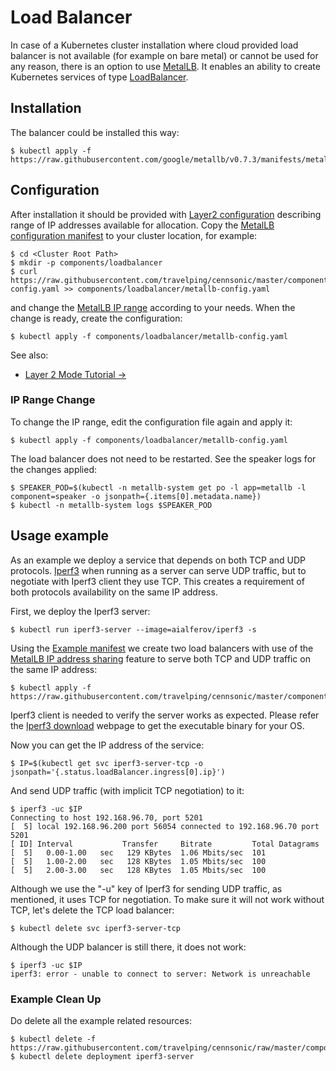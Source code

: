# Load Balancer

In case of a Kubernetes cluster installation where cloud provided load balancer
is not available (for example on bare metal) or cannot be used for any reason,
there is an option to use [MetalLB]. It enables an ability to create Kubernetes
services of type [LoadBalancer].

## Installation

The balancer could be installed this way:

```
$ kubectl apply -f https://raw.githubusercontent.com/google/metallb/v0.7.3/manifests/metallb.yaml
```

## Configuration

After installation it should be provided with [Layer2 configuration] describing
range of IP addresses available for allocation. Copy the [MetalLB configuration
manifest] to your cluster location, for example:

```
$ cd <Cluster Root Path>
$ mkdir -p components/loadbalancer
$ curl https://raw.githubusercontent.com/travelping/cennsonic/master/components/loadbalancer/metallb-config.yaml >> components/loadbalancer/metallb-config.yaml
```

and change the [MetalLB IP range] according to your needs. When the change
is ready, create the configuration:

```
$ kubectl apply -f components/loadbalancer/metallb-config.yaml
```

See also:

* [Layer 2 Mode Tutorial →]

### IP Range Change

To change the IP range, edit the configuration file again and apply it:

```
$ kubectl apply -f components/loadbalancer/metallb-config.yaml
```

The load balancer does not need to be restarted. See the speaker logs for the
changes applied:

```
$ SPEAKER_POD=$(kubectl -n metallb-system get po -l app=metallb -l component=speaker -o jsonpath={.items[0].metadata.name})
$ kubectl -n metallb-system logs $SPEAKER_POD
```

## Usage example

As an example we deploy a service that depends on both TCP and UDP protocols.
[Iperf3] when running as a server can serve UDP traffic, but to negotiate with
Iperf3 client they use TCP. This creates a requirement of both protocols
availability on the same IP address.

First, we deploy the Iperf3 server:

```
$ kubectl run iperf3-server --image=aialferov/iperf3 -s
```

Using the [Example manifest] we create two load balancers with use of the
[MetalLB IP address sharing] feature to serve both TCP and UDP traffic on the
same IP address:

```
$ kubectl apply -f https://raw.githubusercontent.com/travelping/cennsonic/master/components/loadbalancer/example.yaml
```

Iperf3 client is needed to verify the server works as expected. Please refer the
[Iperf3 download] webpage to get the executable binary for your OS.

Now you can get the IP address of the service:

```
$ IP=$(kubectl get svc iperf3-server-tcp -o jsonpath='{.status.loadBalancer.ingress[0].ip}')
```

And send UDP traffic (with implicit TCP negotiation) to it:

```
$ iperf3 -uc $IP
Connecting to host 192.168.96.70, port 5201
[  5] local 192.168.96.200 port 56054 connected to 192.168.96.70 port 5201
[ ID] Interval           Transfer     Bitrate         Total Datagrams
[  5]   0.00-1.00   sec   129 KBytes  1.06 Mbits/sec  101
[  5]   1.00-2.00   sec   128 KBytes  1.05 Mbits/sec  100
[  5]   2.00-3.00   sec   128 KBytes  1.05 Mbits/sec  100
```

Although we use the "-u" key of Iperf3 for sending UDP traffic, as mentioned, it
uses TCP for negotiation. To make sure it will not work without TCP, let's
delete the TCP load balancer:

```
$ kubectl delete svc iperf3-server-tcp
```

Although the UDP balancer is still there, it does not work:

```
$ iperf3 -uc $IP
iperf3: error - unable to connect to server: Network is unreachable
```

### Example Clean Up

Do delete all the example related resources:

```
$ kubectl delete -f https://raw.githubusercontent.com/travelping/cennsonic/raw/master/components/loadbalancer/example.yaml
$ kubectl delete deployment iperf3-server
```

<!-- Links -->

[Iperf3]: https://iperf.fr
[MetalLB]: https://metallb.universe.tf
[LoadBalancer]: https://kubernetes.io/docs/concepts/services-networking/service/#loadbalancer
[Iperf3 download]: https://iperf.fr/iperf-download.php
[Example manifest]: ../../components/loadbalancer/example.yaml
[MetalLB IP range]: ../../components/loadbalancer/metallb-config.yaml#L12
[Layer2 configuration]: https://metallb.universe.tf/configuration/#layer-2-configuration
[MetalLB IP address sharing]: https://metallb.universe.tf/usage/#ip-address-sharing
[MetalLB configuration manifest]: ../../components/loadbalancer/metallb-config.yaml

[Layer 2 Mode Tutorial →]: https://metallb.universe.tf/tutorial/layer2
